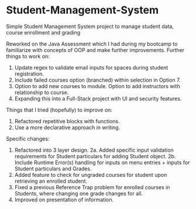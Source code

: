# Student-Management-System

Simple Student Management System project to manage student data, course enrollment and grading

Reworked on the Java Assessment which I had during my bootcamp to familiarize with concepts of OOP and make further improvements. Further things to work on:

1. Update regex to validate email inputs for spaces during student registration.
2. Include failed courses option (branched) within selection in Option 7.
3. Option to add new courses to module. Option to add instructors with relationship to course.
4. Expanding this into a Full-Stack project with UI and security features.

Things that I tried (hopefully) to improve on:

1. Refactored repetitive blocks with functions.
2. Use a more declarative approach in writing.

Specific changes:
1. Refactored into 3 layer design.
2a. Added specific input validation requirements for Student particulars for adding Student object.
2b. Include Runtime Error(s) handling for inputs on menu entries + inputs for Student particulars and Grades.
3. Added feature to check for ungraded courses for student upon retrieving an enrolled student.
4. Fixed a previous Reference Trap problem for enrolled courses in Students, where changing one grade changes for all.
5. Improved on presentation of information.
